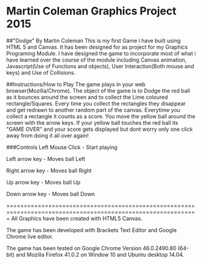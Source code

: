 Martin Coleman Graphics Project 2015
====================================

##"Dodge" By Martin Coleman
This is my first Game i have built using HTML 5 and Canvas.
It has been designed for as project for my Graphics Programing Module.
I have designed the game to incorporate most of what i have learned over the course of the module including Canvas animation, Javascript(Use of Functions and objects), User Interaction(Both mouse and keys) and Use of Collisions.

##Instructions/How to Play
The game plays in your web browser(Mozilla/Chrome).
The object of the game is to Dodge the red ball as it bounces around the screen and to collect the Lime coloured rectangle/Squares.
Every time you collect the rectangles they disappear and get redrawn to another random part of the canvas. Everytime you collect a rectangle it counts as a score. You move the yellow ball around the screen with the arrow keys. 
If your yellow ball touches the red ball its "GAME OVER" and your score gets displayed but dont worry only one click away from doing it all over again!

###Controls
Left Mouse Click - Start playing

Left arrow key - Moves ball Left 

Right arrow key - Moves ball Right 

Up arrow key - Moves ball Up

Down arrow key - Moves ball Down 



=============================================================================================================
All Graphics have been created with HTML5 Canvas.

The game has been developed with Brackets Text Editor and Google Chrome live editor.

The game has been tested on Google Chrome Version 46.0.2490.80 (64-bit) and Mozilla Firefox 41.0.2 on Window 10 and Ubuntu desktop 14.04.

